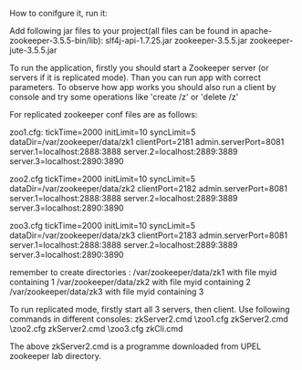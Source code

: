 How to conifgure it, run it:

Add following jar files to your project(all files can be found in apache-zookeeper-3.5.5-bin/lib):
  slf4j-api-1.7.25.jar
  zookeeper-3.5.5.jar
  zookeeper-jute-3.5.5.jar

To run the application, firstly you should start a Zookeeper server (or servers if it is replicated mode).
Than you can run app with correct parameters.
To observe how app works you should also run a client by console and try some operations like 'create /z' or 'delete /z'

For replicated zookeeper conf files are as follows:

zoo1.cfg:
tickTime=2000
initLimit=10
syncLimit=5
dataDir=/var/zookeeper/data/zk1
clientPort=2181
admin.serverPort=8081
server.1=localhost:2888:3888
server.2=localhost:2889:3889
server.3=localhost:2890:3890

zoo2.cfg
tickTime=2000
initLimit=10
syncLimit=5
dataDir=/var/zookeeper/data/zk2
clientPort=2182
admin.serverPort=8081
server.1=localhost:2888:3888
server.2=localhost:2889:3889
server.3=localhost:2890:3890

zoo3.cfg
tickTime=2000
initLimit=10
syncLimit=5
dataDir=/var/zookeeper/data/zk3
clientPort=2183
admin.serverPort=8081
server.1=localhost:2888:3888
server.2=localhost:2889:3889
server.3=localhost:2890:3890

remember to create directories :
/var/zookeeper/data/zk1   with file myid containing 1
/var/zookeeper/data/zk2   with file myid containing 2
/var/zookeeper/data/zk3   with file myid containing 3


To run replicated mode, firstly start all 3 servers, then client.
Use following commands in different consoles:
zkServer2.cmd \zoo1.cfg
zkServer2.cmd \zoo2.cfg
zkServer2.cmd \zoo3.cfg
zkCli.cmd

The above zkServer2.cmd is a programme downloaded from UPEL zookeeper lab directory.
